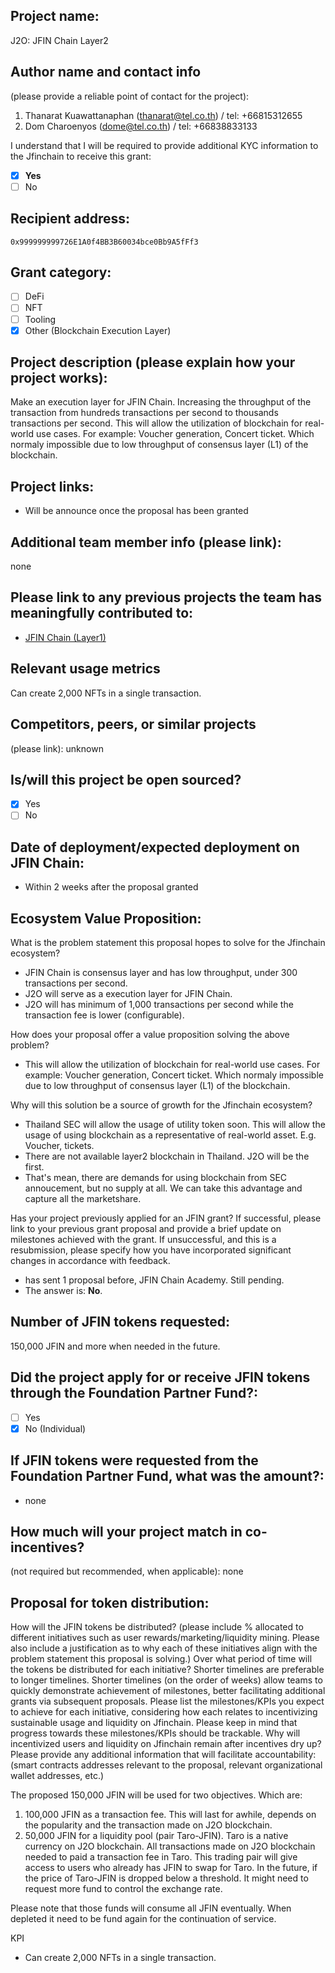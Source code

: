 ## Project name:
J2O: JFIN Chain Layer2

## Author name and contact info 
(please provide a reliable point of contact for the project):
1. Thanarat Kuawattanaphan (thanarat@tel.co.th) / tel: +66815312655
2. Dom Charoenyos (dome@tel.co.th) / tel: +66838833133

I understand that I will be required to provide additional KYC information to the Jfinchain  to receive this grant: 
- [x] **Yes**
- [ ] No

## Recipient address:
`0x999999999726E1A0f4BB3B60034bce0Bb9A5fFf3`

## Grant category: 
- [ ] DeFi
- [ ] NFT
- [ ] Tooling
- [x] Other (Blockchain Execution Layer)

## Project description (please explain how your project works):
 Make an execution layer for JFIN Chain. Increasing the throughput of the transaction from hundreds transactions per second to thousands transactions per second. This will allow the utilization of blockchain for real-world use cases. For example: Voucher generation, Concert ticket. Which normaly impossible due to low throughput of consensus layer (L1) of the blockchain.

## Project links:

* Will be announce once the proposal has been granted

## Additional team member info (please link):
none

## Please link to any previous projects the team has meaningfully contributed to:
- [JFIN Chain (Layer1)](https://jfinchain.com/)

## Relevant usage metrics 
Can create 2,000 NFTs in a single transaction.

## Competitors, peers, or similar projects 
(please link): unknown

## Is/will this project be open sourced? 
- [x] Yes
- [ ] No

## Date of deployment/expected deployment on JFIN Chain:
- Within 2 weeks after the proposal granted

## Ecosystem Value Proposition:

What is the problem statement this proposal hopes to solve for the Jfinchain ecosystem?
- JFIN Chain is consensus layer and has low throughput, under 300 transactions per second.
- J2O will serve as a execution layer for JFIN Chain.
- J2O will has minimum of 1,000 transactions per second while the transaction fee is lower (configurable).

How does your proposal offer a value proposition solving the above problem?
- This will allow the utilization of blockchain for real-world use cases. For example: Voucher generation, Concert ticket. Which normaly impossible due to low throughput of consensus layer (L1) of the blockchain.

Why will this solution be a source of growth for the Jfinchain ecosystem?
- Thailand SEC will allow the usage of utility token soon. This will allow the usage of using blockchain as a representative of real-world asset. E.g. Voucher, tickets.
- There are not available layer2 blockchain in Thailand. J2O will be the first. 
- That's mean, there are demands for using blockchain from SEC annoucement, but no supply at all. We can take this advantage and capture all the marketshare.

Has your project previously applied for an JFIN grant? If successful, please link to your previous grant proposal and provide a brief update on milestones achieved with the grant. If unsuccessful, and this is a resubmission, please specify how you have incorporated significant changes in accordance with feedback.
- has sent 1 proposal before, JFIN Chain Academy. Still pending. 
- The answer is: **No**.

## Number of JFIN tokens requested:

150,000 JFIN and more when needed in the future.

## Did the project apply for or receive JFIN tokens through the Foundation Partner Fund?:
- [ ] Yes
- [x] No (Individual)

## If JFIN tokens were requested from the Foundation Partner Fund, what was the amount?:
- none

## How much will your project match in co-incentives? 
(not required but recommended, when applicable): none

## Proposal for token distribution:

How will the JFIN tokens be distributed? (please include % allocated to different initiatives such as user rewards/marketing/liquidity mining. Please also include a justification as to why each of these initiatives align with the problem statement this proposal is solving.)
Over what period of time will the tokens be distributed for each initiative? Shorter timelines are preferable to longer timelines. Shorter timelines (on the order of weeks) allow teams to quickly demonstrate achievement of milestones, better facilitating additional grants via subsequent proposals.
Please list the milestones/KPIs you expect to achieve for each initiative, considering how each relates to incentivizing sustainable usage and liquidity on Jfinchain. Please keep in mind that progress towards these milestones/KPIs should be trackable.
Why will incentivized users and liquidity on Jfinchain remain after incentives dry up?
Please provide any additional information that will facilitate accountability:(smart contracts addresses relevant to the proposal, relevant organizational wallet addresses, etc.)

The proposed 150,000 JFIN will be used for two objectives. Which are:
1. 100,000 JFIN as a transaction fee. This will last for awhile, depends on the popularity and the transaction made on J2O blockchain. 
2. 50,000 JFIN for a liquidity pool (pair Taro-JFIN). Taro is a native currency on J2O blockchain. All transactions made on J2O blockchain needed to paid a transaction fee in Taro. This trading pair will give access to users who already has JFIN to swap for Taro. In the future, if the price of Taro-JFIN is dropped below a threshold. It might need to request more fund to control the exchange rate.

Please note that those funds will consume all JFIN eventually. When depleted it need to be fund again for the continuation of service.

KPI
- Can create 2,000 NFTs in a single transaction.
